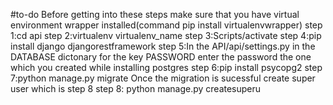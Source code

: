 #to-do
Before getting into these steps make sure that you have virtual environment wrapper installed(command pip install virtualenvwrapper)
step 1:cd api
step 2:virtualenv virtualenv_name
step 3:Scripts/activate
step 4:pip install django djangorestframework
step 5:In the API/api/settings.py in the DATABASE dictonary for the key PASSWORD enter the password the one which you created while installing postgres
step 6:pip install psycopg2
step 7:python manage.py migrate
Once the migration is sucessful create super user which is step 8
step 8: python manage.py createsuperu